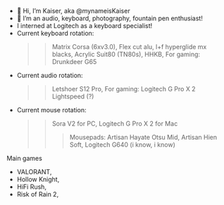 - 👋 Hi, I’m Kaiser, aka @mynameisKaiser
- 👀 I’m an audio, keyboard, photography, fountain pen enthusiast!
- I interned at Logitech as a keyboard specialist!
- Current keyboard rotation:
  >> Matrix Corsa (6xv3.0), Flex cut alu, l+f hyperglide mx blacks, 
  >> Acrylic Suit80 (TN80s), 
  >> HHKB, 
  >> For gaming: Drunkdeer G65
- Current audio rotation:
  >> Letshoer S12 Pro, 
  >> For gaming: Logitech G Pro X 2 Lightspeed (?)
- Current mouse rotation:
  >> Sora V2 for PC, 
  >> Logitech G Pro X 2 for Mac
  >>> Mousepads: 
  >>> Artisan Hayate Otsu Mid, 
  >>> Artisan Hien Soft, 
  >>> Logitech G640 (i know, i know)

Main games
- VALORANT, 
- Hollow Knight, 
- HiFi Rush, 
- Risk of Rain 2, 
